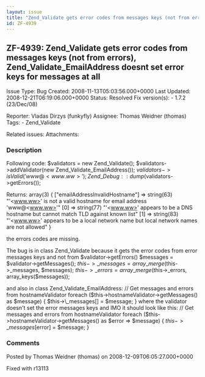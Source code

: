 ```yaml
---
layout: issue
title: "Zend_Validate gets error codes from messages keys (not from errors), Zend_Validate_EmailAddress doesnt set error keys for messages at all"
id: ZF-4939
---
```


ZF-4939: Zend\_Validate gets error codes from messages keys (not from errors), Zend\_Validate\_EmailAddress doesnt set error keys for messages at all
-----------------------------------------------------------------------------------------------------------------------------------------------------

 Issue Type: Bug Created: 2008-11-13T05:03:56.000+0000 Last Updated: 2008-12-21T06:19:06.000+0000 Status: Resolved Fix version(s): - 1.7.2 (23/Dec/08)
 
 Reporter:  Vladas Dirzys (funkyfly)  Assignee:  Thomas Weidner (thomas)  Tags: - Zend\_Validate
 
 Related issues: 
 Attachments: 
### Description

Following code: $validators = new Zend\_Validate(); $validators->addValidator(new Zend\_Validate\_EmailAddress()); $validators->isValid('www@<www.ww>'); Zend\_Debug::dump($validators->getErrors());

Returns: array(3) { ["emailAddressInvalidHostname"] => string(63) "'<www.ww>' is not a valid hostname for email address 'www@<www.ww>'" [0] => string(77) "'<www.ww>' appears to be a DNS hostname but cannot match TLD against known list" [1] => string(83) "'<www.ww>' appears to be a local network name but local network names are not allowed" }

the errors codes are missing.

The bug is in class Zend\_Validate because it gets the error codes from error messages keys and not from $validator->getErrors() $messages = $validator->getMessages(); $this->\_messages = array\_merge($this->\_messages, $messages); $this->\_errors = array\_merge($this->\_errors, array\_keys($messages));

and also in class Zend\_Validate\_EmailAddress: // Get messages and errors from hostnameValidator foreach ($this->hostnameValidator->getMessages() as $message) { $this->\_messages[] = $message; } where the validator doesn't set the error messages keys and IMO it should look like this: // Get messages and errors from hostnameValidator foreach ($this->hostnameValidator->getMessages() as $error => $message) { $this->\_messages[$error] = $message; }

 

 

### Comments

Posted by Thomas Weidner (thomas) on 2008-12-09T06:05:27.000+0000

Fixed with r13113

 

 